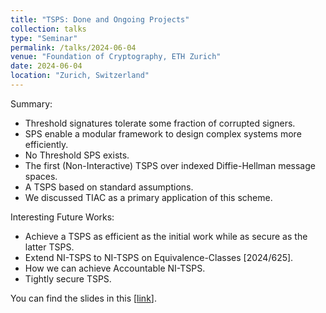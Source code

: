 ```yaml
---
title: "TSPS: Done and Ongoing Projects"
collection: talks
type: "Seminar"
permalink: /talks/2024-06-04
venue: "Foundation of Cryptography, ETH Zurich"
date: 2024-06-04
location: "Zurich, Switzerland"
---
```


<p>Summary:</p>

<ul>
  <li>Threshold signatures tolerate some fraction of corrupted signers.</li>
  <li>SPS enable a modular framework to design complex systems more efficiently.</li>
  <li>No Threshold SPS exists.</li>
  <li>The first (Non-Interactive) TSPS over indexed Diffie-Hellman message spaces.</li>
  <li>A TSPS based on standard assumptions.</li>
  <li>We discussed TIAC as a primary application of this scheme. </li>
</ul>

<p>Interesting Future Works:</p>


<ul>
  <li>Achieve a TSPS as efficient as the initial work while as secure as the latter TSPS.</li>
  <li>Extend NI-TSPS to NI-TSPS on Equivalence-Classes [2024/625].</li>
  <li>How we can achieve Accountable NI-TSPS.</li>
  <li>Tightly secure TSPS.</li>
</ul>





You can find the slides in this <span class="small">[<a class="artifact-link" target="_blank" href="{{ base_path }}/files/TSPS_ETH_Zurich.pdf">link</a>]</span>.

